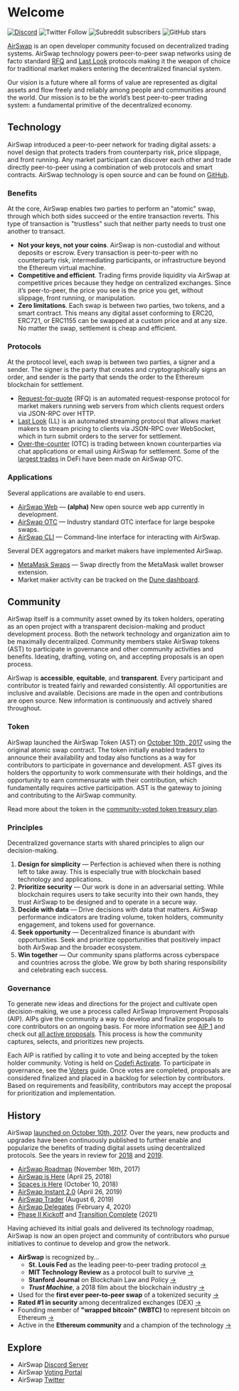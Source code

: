 # Welcome

[![Discord](https://img.shields.io/discord/590643190281928738.svg)](https://chat.airswap.io) ![Twitter Follow](https://img.shields.io/twitter/follow/airswap?style=social) ![Subreddit subscribers](https://img.shields.io/reddit/subreddit-subscribers/AirSwap?style=social) ![GitHub stars](https://img.shields.io/github/stars/airswap/airswap-protocols?style=social)

[AirSwap](https://www.airswap.io/) is an open developer community focused on decentralized trading systems. AirSwap technology powers peer-to-peer swap networks using de facto standard [RFQ](technology/request-for-quote.md) and [Last Look](technology/last-look.md) protocols making it the weapon of choice for traditional market makers entering the decentralized financial system.

Our vision is a future where all forms of value are represented as digital assets and flow freely and reliably among people and communities around the world. Our mission is to be the world’s best peer-to-peer trading system: a fundamental primitive of the decentralized economy.

## Technology

AirSwap introduced a peer-to-peer network for trading digital assets: a novel design that protects traders from counterparty risk, price slippage, and front running. Any market participant can discover each other and trade directly peer-to-peer using a combination of web protocols and smart contracts. AirSwap technology is open source and can be found on [GitHub](https://github.com/airswap/).

### Benefits

At the core, AirSwap enables two parties to perform an "atomic" swap, through which both sides succeed or the entire transaction reverts. This type of transaction is "trustless" such that neither party needs to trust one another to transact.

* **Not your keys, not your coins**. AirSwap is non-custodial and without deposits or escrow. Every transaction is peer-to-peer with no counterparty risk, intermediating participants, or infrastructure beyond the Ethereum virtual machine.
* **Competitive and efficient**. Trading firms provide liquidity via AirSwap at competitive prices because they hedge on centralized exchanges. Since it’s peer-to-peer, the price you see is the price you get, without slippage, front running, or manipulation.
* **Zero limitations**. Each swap is between two parties, two tokens, and a smart contract. This means any digital asset conforming to ERC20, ERC721, or ERC1155 can be swapped at a custom price and at any size. No matter the swap, settlement is cheap and efficient.

### Protocols

At the protocol level, each swap is between two parties, a signer and a sender. The signer is the party that creates and cryptographically signs an order, and sender is the party that sends the order to the Ethereum blockchain for settlement.

* [Request-for-quote](technology/request-for-quote.md) \(RFQ\) is an automated request-response protocol for market makers running web servers from which clients request orders via JSON-RPC over HTTP.
* [Last Look](technology/last-look.md) \(LL\) is an automated streaming protocol that allows market makers to stream pricing to clients via JSON-RPC over WebSocket, which in turn submit orders to the server for settlement.
* [Over-the-counter](https://trader.airswap.io/) \(OTC\) is trading between known counterparties via chat applications or email using AirSwap for settlement. Some of the [largest trades](https://etherscan.io/tx/0x346a9f45c70d4f323c67fd0f348b2a8aaa7477a719557c27a8130c8873279d3b) in DeFi have been made on AirSwap OTC.

### Applications

Several applications are available to end users.

* [AirSwap Web](https://preview.airswap.io/) — **\(alpha\)** New open source web app currently in development.
* [AirSwap OTC](https://trader.airswap.io/) — Industry standard OTC interface for large bespoke swaps.
* [AirSwap CLI](https://github.com/airswap/airswap-cli) — Command-line interface for interacting with AirSwap.

Several DEX aggregators and market makers have implemented AirSwap.

* [MetaMask Swaps](https://metamask.io/swaps.html) — Swap directly from the MetaMask wallet browser extension.
* Market maker activity can be tracked on the [Dune dashboard](https://dune.xyz/queries/28752/57978).

## Community

AirSwap itself is a community asset owned by its token holders, operating as an open project with a transparent decision-making and product development process. Both the network technology and organization aim to be maximally decentralized. Community members stake AirSwap tokens \(AST\) to participate in governance and other community activities and benefits. Ideating, drafting, voting on, and accepting proposals is an open process.

AirSwap is **accessible**, **equitable**, and **transparent**. Every participant and contributor is treated fairly and rewarded consistently. All opportunities are inclusive and available. Decisions are made in the open and contributions are open source. New information is continuously and actively shared throughout.

### Token

AirSwap launched the AirSwap Token \(AST\) on [October 10th, 2017](https://medium.com/fluidity/airswap-token-launch-report-fbd04b748eb1) using the original atomic swap contract. The token initially enabled traders to announce their availability and today also functions as a way for contributors to participate in governance and development. AST gives its holders the opportunity to work commensurate with their holdings, and the opportunity to earn commensurate with their contribution, which fundamentally requires active participation. AST is the gateway to joining and contributing to the AirSwap community.

Read more about the token in the [community-voted token treasury plan](https://github.com/airswap/airswap-aips/issues/10).

### Principles

Decentralized governance starts with shared principles to align our decision-making.

1. **Design for simplicity** — Perfection is achieved when there is nothing left to take away. This is especially true with blockchain based technology and applications.
2. **Prioritize security** — Our work is done in an adversarial setting. While blockchain requires users to take security into their own hands, they trust AirSwap to be designed and to operate in a secure way.
3. **Decide with data** — Drive decisions with data that matters. AirSwap performance indicators are trading volume, token holders, community engagement, and tokens used for governance.
4. **Seek opportunity** — Decentralized finance is abundant with opportunities. Seek and prioritize opportunities that positively impact both AirSwap and the broader ecosystem.
5. **Win together** — Our community spans platforms across cyberspace and countries across the globe. We grow by both sharing responsibility and celebrating each success.

### Governance

To generate new ideas and directions for the project and cultivate open decision-making, we use a process called AirSwap Improvement Proposals \(AIP\). AIPs give the community a way to develop and finalize proposals to core contributors on an ongoing basis. For more information see [AIP 1](https://community.airswap.io/t/aip-1-proposal-how-to) and check out [all active proposals](https://github.com/airswap/aips). This process is how the community captures, selects, and prioritizes new projects.

Each AIP is ratified by calling it to vote and being accepted by the token holder community. Voting is held on [Codefi Activate](https://activate.codefi.network/staking/airswap/governance). To participate in governance, see the [Voters](guides/voters.md) guide. Once votes are completed, proposals are considered finalized and placed in a backlog for selection by contributors. Based on requirements and feasibility, contributors may accept the proposal for prioritization and implementation.

## History

AirSwap [launched on October 10th, 2017](https://medium.com/fluidity/airswap-token-launch-report-fbd04b748eb1). Over the years, new products and upgrades have been continuously published to further enable and popularize the benefits of trading digital assets using decentralized protocols. See the years in review for [2018](https://medium.com/fluidity/2018-a-year-in-review-d7f5cb0e5d76) and [2019](https://medium.com/fluidity/2019-a-year-in-review-6b40035e6edb).

* [AirSwap Roadmap](https://medium.com/fluidity/the-airswap-roadmap-1c1a3c3b20d3) \(November 16th, 2017\)
* [AirSwap is Here](https://medium.com/fluidity/airswap-is-here-c83c001d5bbe) \(April 25, 2018\)
* [Spaces is Here](https://medium.com/fluidity/spaces-is-here-a36fa6753474) \(October 10, 2018\)
* [AirSwap Instant 2.0](https://medium.com/fluidity/airswap-instant-2-0-d10906447838) \(April 26, 2019\)
* [AirSwap Trader](https://medium.com/fluidity/introducing-airswap-trader-63a0ef9e67c0) \(August 6, 2019\)
* [AirSwap Delegates](https://medium.com/fluidity/introducing-airswap-delegates-1c3db83be1db) \(February 4, 2020\)
* [Phase II Kickoff](https://twitter.com/airswap/status/1346542008345747457) and [Transition Complete](https://twitter.com/airswap/status/1359190898110853122) \(2021\)

Having achieved its initial goals and delivered its technology roadmap, AirSwap is now an open project and community of contributors who pursue initiatives to continue to develop and grow the network.

* **AirSwap** is recognized by...
  * **St. Louis Fed** as the leading peer-to-peer trading protocol [→](https://research.stlouisfed.org/publications/review/2021/02/05/decentralized-finance-on-blockchain-and-smart-contract-based-financial-markets)
  * **MIT Technology Review** as a protocol built to survive [→](https://www.technologyreview.com/2018/02/22/145100/when-the-cryptocurrency-bubble-pops-these-tokens-are-built-to-survive/)
  * **Stanford Journal** on Blockchain Law and Policy [→](https://stanford-jblp.pubpub.org/pub/deconstructing-dex/release/1)
  * _**Trust Machine**_, a 2018 film about the blockchain industry [→](https://www.imdb.com/title/tt7407496/)
* Used for the **first ever peer-to-peer swap** of a tokenized security [→](https://tokenist.com/airswap-facilitates-first-compliant-security-token-transfer-on-a-public-blockchain/)
* **Rated \#1 in security** among decentralized exchanges \(DEX\) [→](https://icorating.com/pdf/65/1/pnN3XH96SRWtSs1YMNn2MSw805II3mD7UwKyMrPA.pdf)
* Founding member of **"wrapped bitcoin" \(WBTC\)** to represent bitcoin on Ethereum [→](https://www.bitgo.com/newsroom/press-releases/wbtc-brings-bitcoin-to-ethereum)
* Active in the **Ethereum community** and a champion of the technology [→](https://medium.com/fluidity/airswap-devcon-5-43adcf758ba8)

## Explore

* AirSwap [Discord Server](https://chat.airswap.io/)
* AirSwap [Voting Portal](https://activate.codefi.network/staking/airswap/governance)
* AirSwap [Twitter](https://twitter.com/airswap)

